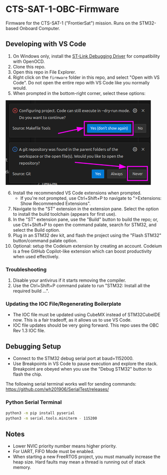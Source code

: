 # CTS-SAT-1-OBC-Firmware
Firmware for the CTS-SAT-1 ("FrontierSat") mission. Runs on the STM32-based Onboard Computer.

## Developing with VS Code

1. On Windows only, install the [ST-Link Debugging Driver](https://www.st.com/en/development-tools/stsw-link009.html) for compatibility with OpenOCD.
2. Clone this repo.
3. Open this repo in File Explorer.
4. Right click on the `firmware` folder in this repo, and select "Open with VS Code". Do not open the entire repo with VS Code like you normally would.
5. When prompted in the bottom-right corner, select these options:

![VS Code initial opening options](/docs/media/vs-code-startup-instructions.png)

6. Install the recommended VS Code extensions when prompted.
	* If you're not prompted, use Ctrl+Shift+P to navigate to ">Extensions: Show Recommended Extensions".
7. Navigate to the "ST" extension in the extension pane. Select the option to install the build toolchain (appears for first use).
8. In the "ST" extension pane, use the "Build" button to build the repo; or, use Ctrl+Shift+P to open the command palate, search for STM32, and select the Build option.
9. Plug in an STM32 dev kit, and flash the project using the "Flash STM32" button/command palate option.
10. Optional: setup the Codeium extension by creating an account. Codeium is a free GitHub Copilot-like extension which can boost productivity when used effectively.

### Troubleshooting

1. Disable your antivirus if it starts removing the compiler.
2. Use the Ctrl+Shift+P command palate to run "STM32: Install all the required build ...".

### Updating the IOC File/Regenerating Boilerplate

* The IOC file must be updated using CubeMX instead of STM32CubeIDE now. This is a fair tradeoff, as it allows us to use VS Code.
* IOC file updates should be very going forward. This repo uses the OBC Rev 1.3 IOC file.

## Debugging Setup
* Connect to the STM32 debug serial port at baud=1152000.
* Use Breakpoints in VS Code to pause execution and explore the stack. Breakpoint are obeyed when you use the "Debug STM32" button to flash the chip.

The following serial terminal works well for sending commands: https://github.com/wh201906/SerialTest/releases/

### Python Serial Terminal

```bash
python3 -m pip install pyserial
python3 -m serial.tools.miniterm - 115200
```

## Notes
* Lower NVIC priority number means higher priority.
* For UART, FIFO Mode must be enabled.
* When starting a new FreeRTOS project, you must manually increase the heap size. Hard faults may mean a thread is running out of stack memory.
